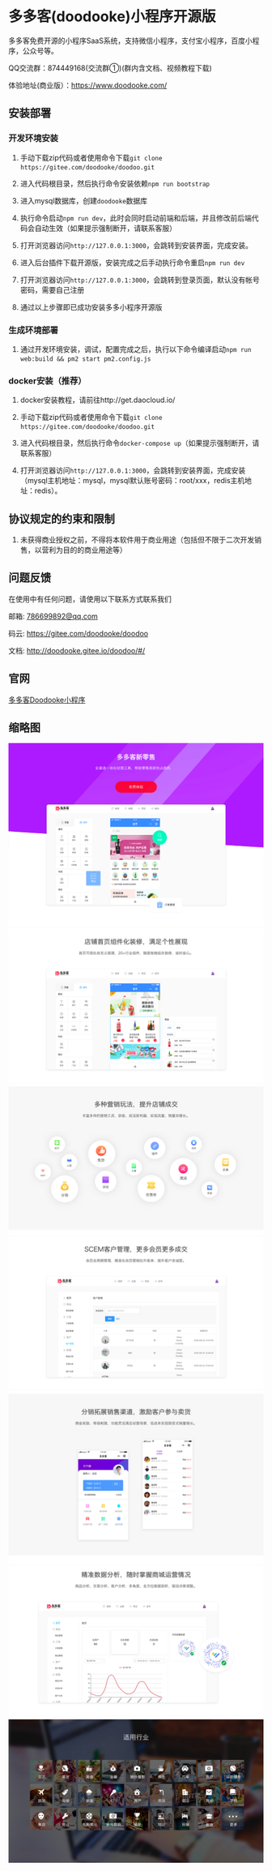 # 多多客(doodooke)小程序开源版

多多客免费开源的小程序SaaS系统，支持微信小程序，支付宝小程序，百度小程序，公众号等。

QQ交流群：874449168(交流群①)(群内含文档、视频教程下载)

体验地址(商业版）：https://www.doodooke.com/  

## 安装部署

### 开发环境安装

1. 手动下载zip代码或者使用命令下载`git clone https://gitee.com/doodooke/doodoo.git`

2. 进入代码根目录，然后执行命令安装依赖`npm run bootstrap`

3. 进入mysql数据库，创建`doodooke`数据库

4. 执行命令启动`npm run dev`，此时会同时启动前端和后端，并且修改前后端代码会自动生效（如果提示强制断开，请联系客服）

5. 打开浏览器访问`http://127.0.0.1:3000`，会跳转到安装界面，完成安装。

6. 进入后台插件下载开源版，安装完成之后手动执行命令重启`npm run dev`

7. 打开浏览器访问`http://127.0.0.1:3000`，会跳转到登录页面，默认没有帐号密码，需要自己注册

8. 通过以上步骤即已成功安装多多小程序开源版

### 生成环境部署

1. 通过开发环境安装，调试，配置完成之后，执行以下命令编译启动`npm run web:build && pm2 start pm2.config.js`


### docker安装（推荐）

1. docker安装教程，请前往http://get.daocloud.io/

2. 手动下载zip代码或者使用命令下载`git clone https://gitee.com/doodooke/doodoo.git`

3. 进入代码根目录，然后执行命令`docker-compose up`（如果提示强制断开，请联系客服）

4. 打开浏览器访问`http://127.0.0.1:3000`，会跳转到安装界面，完成安装（mysql主机地址：mysql，mysql默认账号密码：root/xxx，redis主机地址：redis）。

## 协议规定的约束和限制

1. 未获得商业授权之前，不得将本软件用于商业用途（包括但不限于二次开发销售，以营利为目的的商业用途等）

## 问题反馈

在使用中有任何问题，请使用以下联系方式联系我们

邮箱: 786699892@qq.com

码云: https://gitee.com/doodooke/doodoo

文档: http://doodooke.gitee.io/doodoo/#/

## 官网
[多多客Doodooke小程序](https://www.doodooke.com)

## 缩略图
![](/docs/thumb/1.jpg)
![](/docs/thumb/2.jpg)
![](/docs/thumb/3.jpg)
![](/docs/thumb/4.jpg)
![](/docs/thumb/5.jpg)
![](/docs/thumb/6.jpg)
![](/docs/thumb/7.jpg)

